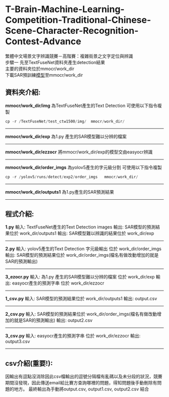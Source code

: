 # T-Brain-Machine-Learning-Competition-Traditional-Chinese-Scene-Character-Recognition-Contest-Advance
繁體中文場景文字辨識競賽－高階賽：複雜街景之文字定位與辨識  
步驟一 先至TextFuseNet資料夾產生detection結果  
主要的資料夾位於mmocr/work_dir  
下載SAR預訓練[模型](https://download.openmmlab.com/mmocr/textrecog/sar/sar_r31_parallel_decoder_chineseocr_20210507-b4be8214.pth "模型")至mmocr/work_dir
## 資料夾介紹:
**mmocr/work_dir/img**
為TextFuseNet產生的Text Detection
可使用以下指令複製
```python
cp -r /TextFuseNet/test_ctw1500/img/  mmocr/work_dir/
```

------------


**mmocr/work_dir/exp**
為1.py 產生的SAR模型難以分辨的檔案

------------


**mmocr/work_dir/ezzocr**
將mmocr/work_dir/exp的模型交由easyocr辨識

------------


**mmocr/work_dir/order_imgs**
為yolov5產生的字元級分割
可使用以下指令複製
```python
cp -r /yolov5/runs/detect/exp2/order_imgs   mmocr/work_dir/
```

------------


**mmocr/work_dir/outputs1**
為1.py產生的SAR預測結果

------------


## 程式介紹:
**1.py**
輸入: TextFuseNet產生的Text Detection images
輸出: SAR模型的預測結果位於 work_dir/outputs1
輸出: SAR模型難以辨識的結果位於 work_dir/exp

------------


**2.py**
輸入: yolov5產生的Text Detection 字元級輸出 位於 work_dir/order_imgs
輸出: SAR模型的預測結果位於 work_dir/order_imgs(檔名有做改動增加的就是SAR的預測輸出)

------------


**3_ezocr.py**
輸入: 為1.py 產生的SAR模型難以分辨的檔案 位於 work_dir/exp
輸出: easyocr產生的預測字串 位於 work_dir/ezzocr

------------


**1_csv.py**
輸入: SAR模型的預測結果位於 work_dir/outputs1
輸出: output.csv

------------


**2_csv.py**
輸入: SAR模型的預測結果位於 work_dir/order_imgs(檔名有做改動增加的就是SAR的預測輸出)
輸出: output2.csv

------------


**3_csv.py**
輸入: easyocr產生的預測字串 位於 work_dir/ezzocr
輸出: output3.csv

------------

## csv介紹(重要!):
因輸出有逗點沒消除因此csv檔輸出的逗號分隔檔有亂碼以及未分段的狀況，競賽期間沒發現，因此傳送email給比賽方查詢哪裡的問題，得知問題後手動刪除有問題的地方。
最終輸出為手動將output.csv, output1.csv, output2.csv 結合



